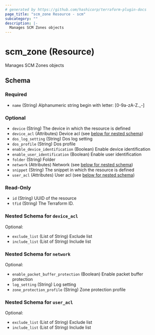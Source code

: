 ```yaml
---
# generated by https://github.com/hashicorp/terraform-plugin-docs
page_title: "scm_zone Resource - scm"
subcategory: ""
description: |-
  Manages SCM Zones objects
---
```


# scm_zone (Resource)

Manages SCM Zones objects



<!-- schema generated by tfplugindocs -->
## Schema

### Required

- `name` (String) Alphanumeric string begin with letter: [0-9a-zA-Z._-]

### Optional

- `device` (String) The device in which the resource is defined
- `device_acl` (Attributes) Device acl (see [below for nested schema](#nestedatt--device_acl))
- `dos_log_setting` (String) Dos log setting
- `dos_profile` (String) Dos profile
- `enable_device_identification` (Boolean) Enable device identification
- `enable_user_identification` (Boolean) Enable user identification
- `folder` (String) Folder
- `network` (Attributes) Network (see [below for nested schema](#nestedatt--network))
- `snippet` (String) The snippet in which the resource is defined
- `user_acl` (Attributes) User acl (see [below for nested schema](#nestedatt--user_acl))

### Read-Only

- `id` (String) UUID of the resource
- `tfid` (String) The Terraform ID.

<a id="nestedatt--device_acl"></a>
### Nested Schema for `device_acl`

Optional:

- `exclude_list` (List of String) Exclude list
- `include_list` (List of String) Include list


<a id="nestedatt--network"></a>
### Nested Schema for `network`

Optional:

- `enable_packet_buffer_protection` (Boolean) Enable packet buffer protection
- `log_setting` (String) Log setting
- `zone_protection_profile` (String) Zone protection profile


<a id="nestedatt--user_acl"></a>
### Nested Schema for `user_acl`

Optional:

- `exclude_list` (List of String) Exclude list
- `include_list` (List of String) Include list
